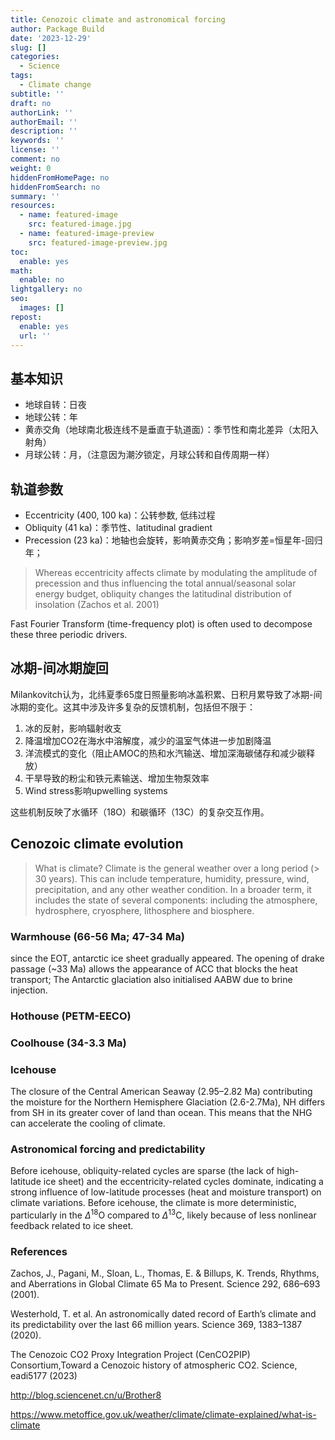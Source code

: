 ```yaml
---
title: Cenozoic climate and astronomical forcing
author: Package Build
date: '2023-12-29'
slug: []
categories:
  - Science
tags:
  - Climate change
subtitle: ''
draft: no
authorLink: ''
authorEmail: ''
description: ''
keywords: ''
license: ''
comment: no
weight: 0
hiddenFromHomePage: no
hiddenFromSearch: no
summary: ''
resources:
  - name: featured-image
    src: featured-image.jpg
  - name: featured-image-preview
    src: featured-image-preview.jpg
toc:
  enable: yes
math:
  enable: no
lightgallery: no
seo:
  images: []
repost:
  enable: yes
  url: ''
---
```


## 基本知识
* 地球自转：日夜
* 地球公转：年
* 黄赤交角（地球南北极连线不是垂直于轨道面）：季节性和南北差异（太阳入射角）
* 月球公转：月，（注意因为潮汐锁定，月球公转和自传周期一样）

## 轨道参数
* Eccentricity (400, 100 ka)：公转参数, 低纬过程
* Obliquity (41 ka)：季节性、latitudinal gradient
* Precession (23 ka)：地轴也会旋转，影响黄赤交角；影响岁差=恒星年-回归年；

> Whereas eccentricity affects climate by modulating the amplitude of precession and thus influencing the total annual/seasonal solar energy budget, obliquity changes the latitudinal distribution of insolation (Zachos et al. 2001)

Fast Fourier Transform (time-frequency plot) is often used to decompose these three periodic drivers.

## 冰期-间冰期旋回

Milankovitch认为，北纬夏季65度日照量影响冰盖积累、日积月累导致了冰期-间冰期的变化。这其中涉及许多复杂的反馈机制，包括但不限于：

1. 冰的反射，影响辐射收支
2. 降温增加CO2在海水中溶解度，减少的温室气体进一步加剧降温
3. 洋流模式的变化（阻止AMOC的热和水汽输送、增加深海碳储存和减少碳释放）
4. 干旱导致的粉尘和铁元素输送、增加生物泵效率
5. Wind stress影响upwelling systems

这些机制反映了水循环（18O）和碳循环（13C）的复杂交互作用。

## Cenozoic climate evolution 

> What is climate? Climate is the general weather over a long period (> 30 years). This can include temperature, humidity, pressure, wind, precipitation, and any other weather condition. In a broader term, it includes the state of several components: including the atmosphere, hydrosphere, cryosphere, lithosphere and biosphere.

### Warmhouse (66-56 Ma; 47-34 Ma) 
since the EOT, antarctic ice sheet gradually appeared. The opening of drake passage (~33 Ma) allows the appearance of ACC that blocks the heat transport; The Antarctic glaciation also initialised AABW due to brine injection.

### Hothouse (PETM-EECO)

### Coolhouse (34-3.3 Ma)

### Icehouse
The closure of the Central American Seaway (2.95–2.82 Ma) contributing the moisture for the Northern Hemisphere Glaciation (2.6-2.7Ma), NH differs from SH in its greater cover of land than ocean. This means that the NHG can accelerate the cooling of climate.

### Astronomical forcing and predictability
Before icehouse, obliquity-related cycles are sparse (the lack of high-latitude ice sheet) and the eccentricity-related cycles dominate, indicating a strong influence of low-latitude processes (heat and moisture transport) on climate variations. Before icehouse, the climate  is more deterministic, particularly in the $\Delta^{18}$O compared to $\Delta^{13}$C, likely because of less nonlinear feedback related to ice sheet.

### References
Zachos, J., Pagani, M., Sloan, L., Thomas, E. & Billups, K. Trends, Rhythms, and Aberrations in Global Climate 65 Ma to Present. Science 292, 686–693 (2001).

Westerhold, T. et al. An astronomically dated record of Earth’s climate and its predictability over the last 66 million years. Science 369, 1383–1387 (2020).

The Cenozoic CO2 Proxy Integration Project (CenCO2PIP) Consortium,Toward a Cenozoic history of atmospheric CO2. Science, eadi5177 (2023)

http://blog.sciencenet.cn/u/Brother8

https://www.metoffice.gov.uk/weather/climate/climate-explained/what-is-climate
